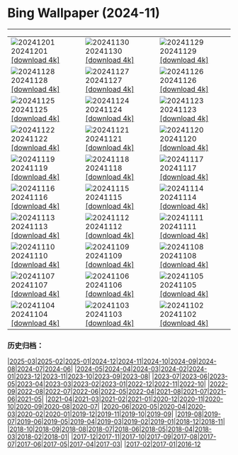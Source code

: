# Bing Wallpaper (2024-11)
**************

<table><tr><td><img src="https://www.bing.com/th?id=OHR.KilchurnAutumn_FR-CA4166920204_1920x1080.jpg" alt="20241201"> 20241201 <a href="https://www.bing.com/th?id=OHR.KilchurnAutumn_FR-CA4166920204_UHD.jpg">[download 4k]</a></td><td><img src="https://www.bing.com/th?id=OHR.MtStMichel_FR-CA3710121218_1920x1080.jpg" alt="20241130"> 20241130 <a href="https://www.bing.com/th?id=OHR.MtStMichel_FR-CA3710121218_UHD.jpg">[download 4k]</a></td><td><img src="https://www.bing.com/th?id=OHR.AssiniboineTS_FR-CA9587536433_1920x1080.jpg" alt="20241129"> 20241129 <a href="https://www.bing.com/th?id=OHR.AssiniboineTS_FR-CA9587536433_UHD.jpg">[download 4k]</a></td></tr><tr><td><img src="https://www.bing.com/th?id=OHR.SemoisRiver_FR-CA9191574002_1920x1080.jpg" alt="20241128"> 20241128 <a href="https://www.bing.com/th?id=OHR.SemoisRiver_FR-CA9191574002_UHD.jpg">[download 4k]</a></td><td><img src="https://www.bing.com/th?id=OHR.TrulliGrove_FR-CA8975860465_1920x1080.jpg" alt="20241127"> 20241127 <a href="https://www.bing.com/th?id=OHR.TrulliGrove_FR-CA8975860465_UHD.jpg">[download 4k]</a></td><td><img src="https://www.bing.com/th?id=OHR.AmboseliGiraffes_FR-CA7584281914_1920x1080.jpg" alt="20241126"> 20241126 <a href="https://www.bing.com/th?id=OHR.AmboseliGiraffes_FR-CA7584281914_UHD.jpg">[download 4k]</a></td></tr><tr><td><img src="https://www.bing.com/th?id=OHR.SonomaCoast_FR-CA8588689365_1920x1080.jpg" alt="20241125"> 20241125 <a href="https://www.bing.com/th?id=OHR.SonomaCoast_FR-CA8588689365_UHD.jpg">[download 4k]</a></td><td><img src="https://www.bing.com/th?id=OHR.FibonacciAloe_FR-CA8173645848_1920x1080.jpg" alt="20241124"> 20241124 <a href="https://www.bing.com/th?id=OHR.FibonacciAloe_FR-CA8173645848_UHD.jpg">[download 4k]</a></td><td><img src="https://www.bing.com/th?id=OHR.ZafraCastle_FR-CA7635985017_1920x1080.jpg" alt="20241123"> 20241123 <a href="https://www.bing.com/th?id=OHR.ZafraCastle_FR-CA7635985017_UHD.jpg">[download 4k]</a></td></tr><tr><td><img src="https://www.bing.com/th?id=OHR.AspenTrees_FR-CA5793421150_1920x1080.jpg" alt="20241122"> 20241122 <a href="https://www.bing.com/th?id=OHR.AspenTrees_FR-CA5793421150_UHD.jpg">[download 4k]</a></td><td><img src="https://www.bing.com/th?id=OHR.BeyondSaype_FR-CA5362056492_1920x1080.jpg" alt="20241121"> 20241121 <a href="https://www.bing.com/th?id=OHR.BeyondSaype_FR-CA5362056492_UHD.jpg">[download 4k]</a></td><td><img src="https://www.bing.com/th?id=OHR.TasmansArch_FR-CA4703673291_1920x1080.jpg" alt="20241120"> 20241120 <a href="https://www.bing.com/th?id=OHR.TasmansArch_FR-CA4703673291_UHD.jpg">[download 4k]</a></td></tr><tr><td><img src="https://www.bing.com/th?id=OHR.PorthcawlLighthouse_FR-CA2947887858_1920x1080.jpg" alt="20241119"> 20241119 <a href="https://www.bing.com/th?id=OHR.PorthcawlLighthouse_FR-CA2947887858_UHD.jpg">[download 4k]</a></td><td><img src="https://www.bing.com/th?id=OHR.RedStag_FR-CA2767952011_1920x1080.jpg" alt="20241118"> 20241118 <a href="https://www.bing.com/th?id=OHR.RedStag_FR-CA2767952011_UHD.jpg">[download 4k]</a></td><td><img src="https://www.bing.com/th?id=OHR.FrieslandNetherlands_FR-CA2531468545_1920x1080.jpg" alt="20241117"> 20241117 <a href="https://www.bing.com/th?id=OHR.FrieslandNetherlands_FR-CA2531468545_UHD.jpg">[download 4k]</a></td></tr><tr><td><img src="https://www.bing.com/th?id=OHR.YiPengLanterns_FR-CA2324998357_1920x1080.jpg" alt="20241116"> 20241116 <a href="https://www.bing.com/th?id=OHR.YiPengLanterns_FR-CA2324998357_UHD.jpg">[download 4k]</a></td><td><img src="https://www.bing.com/th?id=OHR.ManarolaItaly_FR-CA2770338170_1920x1080.jpg" alt="20241115"> 20241115 <a href="https://www.bing.com/th?id=OHR.ManarolaItaly_FR-CA2770338170_UHD.jpg">[download 4k]</a></td><td><img src="https://www.bing.com/th?id=OHR.KelpForest_FR-CA2577806446_1920x1080.jpg" alt="20241114"> 20241114 <a href="https://www.bing.com/th?id=OHR.KelpForest_FR-CA2577806446_UHD.jpg">[download 4k]</a></td></tr><tr><td><img src="https://www.bing.com/th?id=OHR.CoveArch_FR-CA2004655005_1920x1080.jpg" alt="20241113"> 20241113 <a href="https://www.bing.com/th?id=OHR.CoveArch_FR-CA2004655005_UHD.jpg">[download 4k]</a></td><td><img src="https://www.bing.com/th?id=OHR.Banff24_FR-CA1813240291_1920x1080.jpg" alt="20241112"> 20241112 <a href="https://www.bing.com/th?id=OHR.Banff24_FR-CA1813240291_UHD.jpg">[download 4k]</a></td><td><img src="https://www.bing.com/th?id=OHR.YucatanFlamingos_FR-CA1216205304_1920x1080.jpg" alt="20241111"> 20241111 <a href="https://www.bing.com/th?id=OHR.YucatanFlamingos_FR-CA1216205304_UHD.jpg">[download 4k]</a></td></tr><tr><td><img src="https://www.bing.com/th?id=OHR.MoroccoMilkyWay_FR-CA0944585809_1920x1080.jpg" alt="20241110"> 20241110 <a href="https://www.bing.com/th?id=OHR.MoroccoMilkyWay_FR-CA0944585809_UHD.jpg">[download 4k]</a></td><td><img src="https://www.bing.com/th?id=OHR.GlacialRivers_FR-CA0752665612_1920x1080.jpg" alt="20241109"> 20241109 <a href="https://www.bing.com/th?id=OHR.GlacialRivers_FR-CA0752665612_UHD.jpg">[download 4k]</a></td><td><img src="https://www.bing.com/th?id=OHR.CanadaWolves_FR-CA0494556833_1920x1080.jpg" alt="20241108"> 20241108 <a href="https://www.bing.com/th?id=OHR.CanadaWolves_FR-CA0494556833_UHD.jpg">[download 4k]</a></td></tr><tr><td><img src="https://www.bing.com/th?id=OHR.ShiShiBeach_FR-CA9456455618_1920x1080.jpg" alt="20241107"> 20241107 <a href="https://www.bing.com/th?id=OHR.ShiShiBeach_FR-CA9456455618_UHD.jpg">[download 4k]</a></td><td><img src="https://www.bing.com/th?id=OHR.LencoisMaranhao_FR-CA9225991831_1920x1080.jpg" alt="20241106"> 20241106 <a href="https://www.bing.com/th?id=OHR.LencoisMaranhao_FR-CA9225991831_UHD.jpg">[download 4k]</a></td><td><img src="https://www.bing.com/th?id=OHR.CumbriaAutumn_FR-CA8087428882_1920x1080.jpg" alt="20241105"> 20241105 <a href="https://www.bing.com/th?id=OHR.CumbriaAutumn_FR-CA8087428882_UHD.jpg">[download 4k]</a></td></tr><tr><td><img src="https://www.bing.com/th?id=OHR.YucatanBiosphere_FR-CA7861757179_1920x1080.jpg" alt="20241104"> 20241104 <a href="https://www.bing.com/th?id=OHR.YucatanBiosphere_FR-CA7861757179_UHD.jpg">[download 4k]</a></td><td><img src="https://www.bing.com/th?id=OHR.BisonYellowstone_FR-CA7570080999_1920x1080.jpg" alt="20241103"> 20241103 <a href="https://www.bing.com/th?id=OHR.BisonYellowstone_FR-CA7570080999_UHD.jpg">[download 4k]</a></td><td><img src="https://www.bing.com/th?id=OHR.VineyardsBlackForestFall_FR-CA7375208375_1920x1080.jpg" alt="20241102"> 20241102 <a href="https://www.bing.com/th?id=OHR.VineyardsBlackForestFall_FR-CA7375208375_UHD.jpg">[download 4k]</a></td></tr></table>

### 历史归档：

|[2025-03](/../2025-03/2025-03.md)|[2025-02](/../2025-02/2025-02.md)|[2025-01](/../2025-01/2025-01.md)|[2024-12](/../2024-12/2024-12.md)|[2024-11](/2024-11.md)|[2024-10](/../2024-10/2024-10.md)|[2024-09](/../2024-09/2024-09.md)|[2024-08](/../2024-08/2024-08.md)|[2024-07](/../2024-07/2024-07.md)|[2024-06](/../2024-06/2024-06.md)|
|[2024-05](/../2024-05/2024-05.md)|[2024-04](/../2024-04/2024-04.md)|[2024-03](/../2024-03/2024-03.md)|[2024-02](/../2024-02/2024-02.md)|[2024-01](/../2024-01/2024-01.md)|[2023-12](/../2023-12/2023-12.md)|[2023-11](/../2023-11/2023-11.md)|[2023-10](/../2023-10/2023-10.md)|[2023-09](/../2023-09/2023-09.md)|[2023-08](/../2023-08/2023-08.md)|
|[2023-07](/../2023-07/2023-07.md)|[2023-06](/../2023-06/2023-06.md)|[2023-05](/../2023-05/2023-05.md)|[2023-04](/../2023-04/2023-04.md)|[2023-03](/../2023-03/2023-03.md)|[2023-02](/../2023-02/2023-02.md)|[2023-01](/../2023-01/2023-01.md)|[2022-12](/../2022-12/2022-12.md)|[2022-11](/../2022-11/2022-11.md)|[2022-10](/../2022-10/2022-10.md)|
|[2022-09](/../2022-09/2022-09.md)|[2022-08](/../2022-08/2022-08.md)|[2022-07](/../2022-07/2022-07.md)|[2022-06](/../2022-06/2022-06.md)|[2022-05](/../2022-05/2022-05.md)|[2022-04](/../2022-04/2022-04.md)|[2021-08](/../2021-08/2021-08.md)|[2021-07](/../2021-07/2021-07.md)|[2021-06](/../2021-06/2021-06.md)|[2021-05](/../2021-05/2021-05.md)|
|[2021-04](/../2021-04/2021-04.md)|[2021-03](/../2021-03/2021-03.md)|[2021-02](/../2021-02/2021-02.md)|[2021-01](/../2021-01/2021-01.md)|[2020-12](/../2020-12/2020-12.md)|[2020-11](/../2020-11/2020-11.md)|[2020-10](/../2020-10/2020-10.md)|[2020-09](/../2020-09/2020-09.md)|[2020-08](/../2020-08/2020-08.md)|[2020-07](/../2020-07/2020-07.md)|
|[2020-06](/../2020-06/2020-06.md)|[2020-05](/../2020-05/2020-05.md)|[2020-04](/../2020-04/2020-04.md)|[2020-03](/../2020-03/2020-03.md)|[2020-02](/../2020-02/2020-02.md)|[2020-01](/../2020-01/2020-01.md)|[2019-12](/../2019-12/2019-12.md)|[2019-11](/../2019-11/2019-11.md)|[2019-10](/../2019-10/2019-10.md)|[2019-09](/../2019-09/2019-09.md)|
|[2019-08](/../2019-08/2019-08.md)|[2019-07](/../2019-07/2019-07.md)|[2019-06](/../2019-06/2019-06.md)|[2019-05](/../2019-05/2019-05.md)|[2019-04](/../2019-04/2019-04.md)|[2019-03](/../2019-03/2019-03.md)|[2019-02](/../2019-02/2019-02.md)|[2019-01](/../2019-01/2019-01.md)|[2018-12](/../2018-12/2018-12.md)|[2018-11](/../2018-11/2018-11.md)|
|[2018-10](/../2018-10/2018-10.md)|[2018-09](/../2018-09/2018-09.md)|[2018-08](/../2018-08/2018-08.md)|[2018-07](/../2018-07/2018-07.md)|[2018-06](/../2018-06/2018-06.md)|[2018-05](/../2018-05/2018-05.md)|[2018-04](/../2018-04/2018-04.md)|[2018-03](/../2018-03/2018-03.md)|[2018-02](/../2018-02/2018-02.md)|[2018-01](/../2018-01/2018-01.md)|
|[2017-12](/../2017-12/2017-12.md)|[2017-11](/../2017-11/2017-11.md)|[2017-10](/../2017-10/2017-10.md)|[2017-09](/../2017-09/2017-09.md)|[2017-08](/../2017-08/2017-08.md)|[2017-07](/../2017-07/2017-07.md)|[2017-06](/../2017-06/2017-06.md)|[2017-05](/../2017-05/2017-05.md)|[2017-04](/../2017-04/2017-04.md)|[2017-03](/../2017-03/2017-03.md)|
|[2017-02](/../2017-02/2017-02.md)|[2017-01](/../2017-01/2017-01.md)|[2016-12](/../2016-12/2016-12.md)